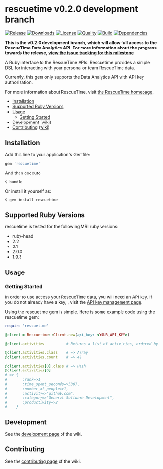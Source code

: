 rescuetime v0.2.0 development branch
==========

[![Release](https://img.shields.io/github/release/leesharma/rescuetime.svg?style=flat-square)](https://github.com/leesharma/rescuetime/releases/tag/v0.1.0)
[![Downloads](https://img.shields.io/gem/dt/rescuetime.svg?style=flat-square)](https://rubygems.org/gems/rescuetime)
[![License](http://img.shields.io/badge/license-MIT-blue.svg?style=flat-square)](http://opensource.org/licenses/MIT)
[![Quality](http://img.shields.io/codeclimate/github/leesharma/rescuetime.svg?style=flat-square)](https://codeclimate.com/github/leesharma/rescuetime)
[![Build](https://img.shields.io/travis/leesharma/rescuetime/data-analytics-api.svg?style=flat-square)](https://travis-ci.org/leesharma/rescuetime)
[![Dependencies](https://img.shields.io/gemnasium/leesharma/rescuetime.svg?style=flat-square)](https://gemnasium.com/leesharma/rescuetime)

**This is the v0.2.0 development branch, which will allow full access to the RescueTime Data Analytics API. For more information about the progress towards the release, [view the issue tracking for this milestone](https://github.com/leesharma/rescuetime/milestones/v1.0.0%20(Data%20Analytics%20API))**

A Ruby interface to the RescueTime APIs. Rescuetime provides a simple DSL for interacting
with your personal or team RescueTime data.

Currently, this gem only supports the Data Analytics API with API key authorization.

For more information about RescueTime, visit [the RescueTime homepage](https://www.rescuetime.com).

* [Installation](#installation)
* [Supported Ruby Versions](#supported-ruby-versions)
* [Usage](#usage)
    * [Getting Started](#getting-started)
* [Development](#development) ([wiki](https://github.com/leesharma/rescuetime/wiki/Development))
* [Contributing](#contributing) ([wiki](https://github.com/leesharma/rescuetime/wiki/Contributing))

## Installation

Add this line to your application's Gemfile:

```ruby
gem 'rescuetime'
```

And then execute:

    $ bundle

Or install it yourself as:

    $ gem install rescuetime

## Supported Ruby Versions

rescuetime is tested for the following MRI ruby versions:

- ruby-head
- 2.2
- 2.1
- 2.0.0
- 1.9.3

## Usage

### Getting Started

In order to use access your RescueTime data, you will need an API key. If you do not already have a key, , visit the [API key management page](https://www.rescuetime.com/anapi/manage).

Using the rescuetime gem is simple. Here is some example code using the rescuetime gem:

```ruby
require 'rescuetime'

@client = Rescuetime::Client.new(api_key: <YOUR_API_KEY>)

@client.activities          # Returns a list of activities, ordered by "rank"

@client.activities.class    # => Array
@client.activities.count    # => 41

@client.activities[0].class # => Hash
@client.activities[0]       
# => {   
#       :rank=>1, 
#       :time_spent_seconds=>5307, 
#       :number_of_people=>1, 
#       :activity=>"github.com", 
#       :category=>"General Software Development", 
#       :productivity=>2
#    }
```

## Development

See the [development page](https://github.com/leesharma/rescuetime/wiki/Development) of the wiki.

## Contributing

See the [contributing page](https://github.com/leesharma/rescuetime/wiki/Contributing) of the wiki.

